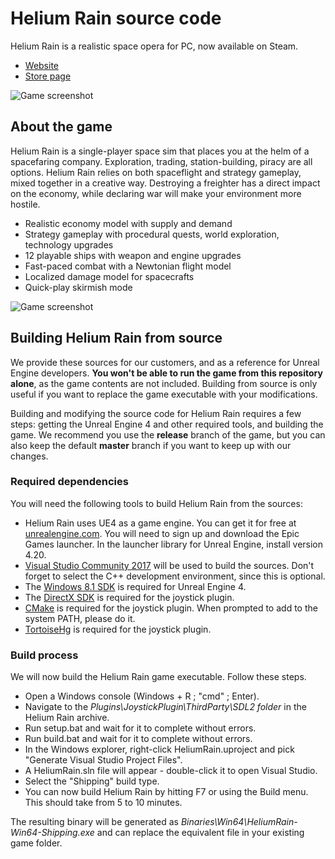 # Helium Rain source code

Helium Rain is a realistic space opera for PC, now available on Steam.

 - [Website](http://helium-rain.com)
 - [Store page](https://store.steampowered.com/app/681330)

![Game screenshot](http://helium-rain.com/gallery_data/blueheart.jpg)

## About the game

Helium Rain is a single-player space sim that places you at the helm of a spacefaring company. Exploration, trading, station-building, piracy are all options. Helium Rain relies on both spaceflight and strategy gameplay, mixed together in a creative way. Destroying a freighter has a direct impact on the economy, while declaring war will make your environment more hostile.

 - Realistic economy model with supply and demand
 - Strategy gameplay with procedural quests, world exploration, technology upgrades
 - 12 playable ships with weapon and engine upgrades
 - Fast-paced combat with a Newtonian flight model
 - Localized damage model for spacecrafts
 - Quick-play skirmish mode

![Game screenshot](http://helium-rain.com/gallery_data/orbits.jpg)

## Building Helium Rain from source

We provide these sources for our customers, and as a reference for Unreal Engine developers. **You won't be able to run the game from this repository alone**, as the game contents are not included. Building from source is only useful if you want to replace the game executable with your modifications.

Building and modifying the source code for Helium Rain requires a few steps: getting the Unreal Engine 4 and other required tools, and building the game. We recommend you use the **release** branch of the game, but you can also keep the default **master** branch if you want to keep up with our changes.

### Required dependencies
You will need the following tools to build Helium Rain from the sources:

* Helium Rain uses UE4 as a game engine. You can get it for free at [unrealengine.com](http://unrealengine.com). You will need to sign up and download the Epic Games launcher. In the launcher library for Unreal Engine, install version 4.20.
* [Visual Studio Community 2017](https://www.visualstudio.com/downloads/) will be used to build the sources. Don't forget to select the C++ development environment, since this is optional.
* The [Windows 8.1 SDK](https://developer.microsoft.com/en-us/windows/downloads/windows-8-1-sdk) is required for Unreal Engine 4.
* The [DirectX SDK](https://www.microsoft.com/en-us/download/details.aspx?id=6812) is required for the joystick plugin.
* [CMake](https://cmake.org/download) is required for the joystick plugin. When prompted to add to the system PATH, please do it.
* [TortoiseHg](https://tortoisehg.bitbucket.io/) is required for the joystick plugin.

### Build process
We will now build the Helium Rain game executable. Follow these steps.

* Open a Windows console (Windows + R ; "cmd" ; Enter).
* Navigate to the *Plugins\JoystickPlugin\ThirdParty\SDL2 folder* in the Helium Rain archive.
* Run setup.bat and wait for it to complete without errors.
* Run build.bat and wait for it to complete without errors.
* In the Windows explorer, right-click HeliumRain.uproject and pick "Generate Visual Studio Project Files".
* A HeliumRain.sln file will appear - double-click it to open Visual Studio.
* Select the "Shipping" build type.
* You can now build Helium Rain by hitting F7 or using the Build menu. This should take from 5 to 10 minutes.

The resulting binary will be generated as *Binaries\Win64\HeliumRain-Win64-Shipping.exe* and can replace the equivalent file in your existing game folder.

